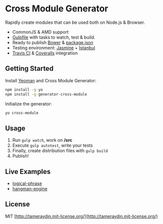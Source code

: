 # Cross Module Generator
Rapidly create modules that can be used both on Node.js & Browser.

- CommonJS & AMD support
- [Gulpfile](http://gulpjs.com/) with tasks to watch, test & build.
- Ready to publish [Bower](http://bower.io/docs/creating-packages/#bowerjson) & [package.json](https://docs.npmjs.com/getting-started/creating-node-modules)
- Testing environment: [Jasmine](http://jasmine.github.io/2.1/introduction.html) + [Istanbul](https://github.com/gotwarlost/istanbul)
- [Travis CI](https://travis-ci.org) & [Coveralls](https://coveralls.io/) integration

## Getting Started
Install [Yeoman](http://yeoman.io/) and Cross Module Generator:

```bash
npm install -g yo
npm install -g generator-cross-module
```

Initialize the generator:

```bash
yo cross-module
```

## Usage
1. Run ``gulp watch``, work on **/src**
2. Execute ``gulp autotest``, write your tests
3. Finally, create distribution files with ``gulp build``
4. Publish!

## Live Examples
- [logical-phrase](https://github.com/tameraydin/logical-phrase)
- [hangman-engine](https://github.com/tameraydin/hangman-engine)

## License

MIT [http://tameraydin.mit-license.org/](http://tameraydin.mit-license.org/)
